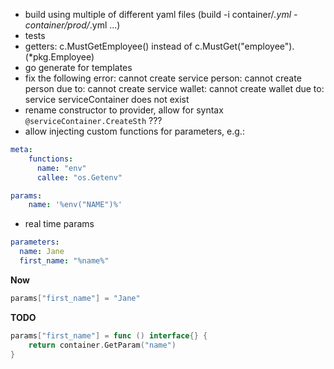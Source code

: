 * build using multiple of different yaml files (build -i container/*.yml - container/prod/*.yml ...)
* tests
* getters: c.MustGetEmployee() instead of c.MustGet("employee").(*pkg.Employee)
* go generate for templates
* fix the following error: cannot create service person: cannot create person due to: cannot create service wallet: cannot create wallet due to: service serviceContainer does not exist
* rename constructor to provider, allow for syntax `@serviceContainer.CreateSth` ???
* allow injecting custom functions for parameters, e.g.:

```yaml
meta:
    functions:
      name: "env"
      callee: "os.Getenv"

params:
    name: '%env("NAME")%'
```

* real time params

```yaml
parameters:
  name: Jane
  first_name: "%name%"
```

**Now**
```go
params["first_name"] = "Jane"
```
**TODO**
```go
params["first_name"] = func () interface{} {
    return container.GetParam("name")
}
```
